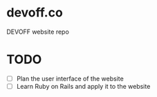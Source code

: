 # devoff.co
DEVOFF website repo 

# TODO
- [ ] Plan the user interface of the website
- [ ] Learn Ruby on Rails and apply it to the website
